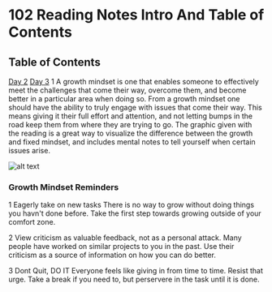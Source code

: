 # 102 Reading Notes Intro And Table of Contents

## Table of Contents
[Day 2](Day2.md)
[Day 3](Day3.md)
1
A growth mindset is one that enables someone to effectively meet the challenges that come their way, overcome them, and become better in a particular area when doing so. From a growth mindset one should have the ability to truly engage with issues that come their way. This means giving it their full effort and attention, and not letting bumps in the road keep them from where they are trying to go. The graphic given with the reading is a great way to visualize the difference between the growth and fixed mindset, and includes mental notes to tell yourself when certain issues arise. 

![alt text](https://i2.wp.com/atlassianblog.wpengine.com/wp-content/uploads/NewGrowthMindset2.png?resize=768%2C960&ssl=1)

### Growth Mindset Reminders
1 Eagerly take on new tasks
      There is no way to grow without doing things you havn't done before. Take the first step towards growing outside of your comfort zone. 
   
2 View criticism as valuable feedback, not as a personal attack. 
     Many people have worked on similar projects to you in the past. Use their criticism as a source of information on how you can do better. 
   

  3 Dont Quit, DO IT
 Everyone feels like giving in from time to time. Resist that urge. Take a break if you need to, but perservere in the task until it is done.


  
